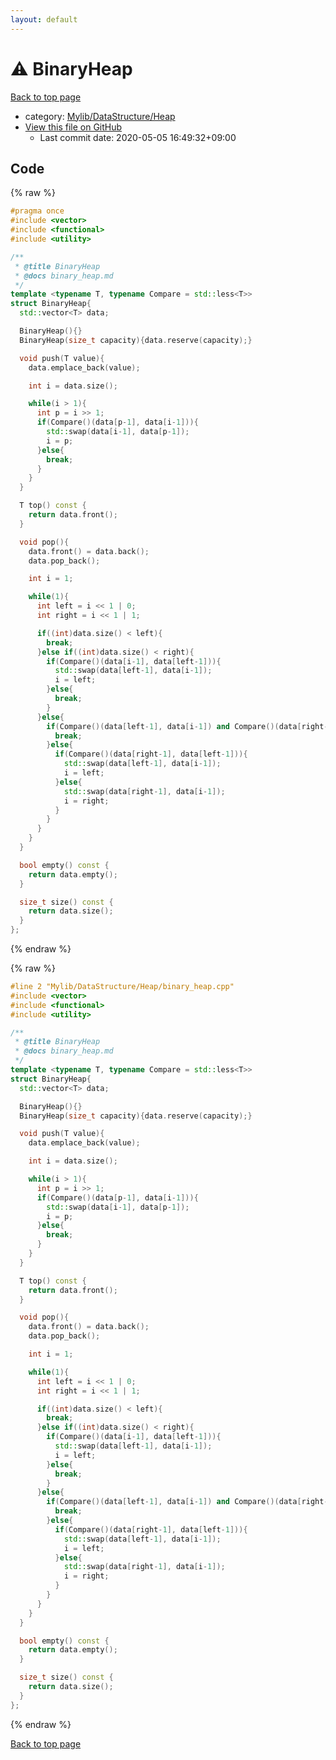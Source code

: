 ```yaml
---
layout: default
---
```


<!-- mathjax config similar to math.stackexchange -->
<script type="text/javascript" async
  src="https://cdnjs.cloudflare.com/ajax/libs/mathjax/2.7.5/MathJax.js?config=TeX-MML-AM_CHTML">
</script>
<script type="text/x-mathjax-config">
  MathJax.Hub.Config({
    TeX: { equationNumbers: { autoNumber: "AMS" }},
    tex2jax: {
      inlineMath: [ ['$','$'] ],
      processEscapes: true
    },
    "HTML-CSS": { matchFontHeight: false },
    displayAlign: "left",
    displayIndent: "2em"
  });
</script>

<script type="text/javascript" src="https://cdnjs.cloudflare.com/ajax/libs/jquery/3.4.1/jquery.min.js"></script>
<script src="https://cdn.jsdelivr.net/npm/jquery-balloon-js@1.1.2/jquery.balloon.min.js" integrity="sha256-ZEYs9VrgAeNuPvs15E39OsyOJaIkXEEt10fzxJ20+2I=" crossorigin="anonymous"></script>
<script type="text/javascript" src="../../../../assets/js/copy-button.js"></script>
<link rel="stylesheet" href="../../../../assets/css/copy-button.css" />


# :warning: BinaryHeap

<a href="../../../../index.html">Back to top page</a>

* category: <a href="../../../../index.html#f151d59e79c7ff7f731ff52cf9b782e4">Mylib/DataStructure/Heap</a>
* <a href="{{ site.github.repository_url }}/blob/master/Mylib/DataStructure/Heap/binary_heap.cpp">View this file on GitHub</a>
    - Last commit date: 2020-05-05 16:49:32+09:00




## Code

<a id="unbundled"></a>
{% raw %}
```cpp
#pragma once
#include <vector>
#include <functional>
#include <utility>

/**
 * @title BinaryHeap
 * @docs binary_heap.md
 */
template <typename T, typename Compare = std::less<T>>
struct BinaryHeap{
  std::vector<T> data;

  BinaryHeap(){}
  BinaryHeap(size_t capacity){data.reserve(capacity);}

  void push(T value){
    data.emplace_back(value);

    int i = data.size();

    while(i > 1){
      int p = i >> 1;
      if(Compare()(data[p-1], data[i-1])){
        std::swap(data[i-1], data[p-1]);
        i = p;
      }else{
        break;
      }
    }
  }

  T top() const {
    return data.front();
  }

  void pop(){
    data.front() = data.back();
    data.pop_back();

    int i = 1;

    while(1){
      int left = i << 1 | 0;
      int right = i << 1 | 1;

      if((int)data.size() < left){
        break;
      }else if((int)data.size() < right){
        if(Compare()(data[i-1], data[left-1])){
          std::swap(data[left-1], data[i-1]);
          i = left;
        }else{
          break;
        }
      }else{
        if(Compare()(data[left-1], data[i-1]) and Compare()(data[right-1], data[i-1])){
          break;
        }else{
          if(Compare()(data[right-1], data[left-1])){
            std::swap(data[left-1], data[i-1]);
            i = left;
          }else{
            std::swap(data[right-1], data[i-1]);
            i = right;
          }
        }
      }
    }
  }

  bool empty() const {
    return data.empty();
  }

  size_t size() const {
    return data.size();
  }
};

```
{% endraw %}

<a id="bundled"></a>
{% raw %}
```cpp
#line 2 "Mylib/DataStructure/Heap/binary_heap.cpp"
#include <vector>
#include <functional>
#include <utility>

/**
 * @title BinaryHeap
 * @docs binary_heap.md
 */
template <typename T, typename Compare = std::less<T>>
struct BinaryHeap{
  std::vector<T> data;

  BinaryHeap(){}
  BinaryHeap(size_t capacity){data.reserve(capacity);}

  void push(T value){
    data.emplace_back(value);

    int i = data.size();

    while(i > 1){
      int p = i >> 1;
      if(Compare()(data[p-1], data[i-1])){
        std::swap(data[i-1], data[p-1]);
        i = p;
      }else{
        break;
      }
    }
  }

  T top() const {
    return data.front();
  }

  void pop(){
    data.front() = data.back();
    data.pop_back();

    int i = 1;

    while(1){
      int left = i << 1 | 0;
      int right = i << 1 | 1;

      if((int)data.size() < left){
        break;
      }else if((int)data.size() < right){
        if(Compare()(data[i-1], data[left-1])){
          std::swap(data[left-1], data[i-1]);
          i = left;
        }else{
          break;
        }
      }else{
        if(Compare()(data[left-1], data[i-1]) and Compare()(data[right-1], data[i-1])){
          break;
        }else{
          if(Compare()(data[right-1], data[left-1])){
            std::swap(data[left-1], data[i-1]);
            i = left;
          }else{
            std::swap(data[right-1], data[i-1]);
            i = right;
          }
        }
      }
    }
  }

  bool empty() const {
    return data.empty();
  }

  size_t size() const {
    return data.size();
  }
};

```
{% endraw %}

<a href="../../../../index.html">Back to top page</a>

